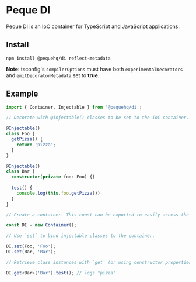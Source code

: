 # Peque DI

Peque DI is an [IoC](https://en.wikipedia.org/wiki/Inversion_of_control) container for TypeScript and JavaScript applications.

## Install

```shell
npm install @pequehq/di reflect-metadata
```

**Note**: tsconfig's `compilerOptions` must have both `experimentalDecorators` and `emitDecoratorMetadata` set to **true**.

## Example

```typescript
import { Container, Injectable } from '@pequehq/di';

// Decorate with @Injectable() classes to be set to the IoC container.

@Injectable()
class Foo {
  getPizza() {
    return 'pizza';
  }
}

@Injectable()
class Bar {
  constructor(private foo: Foo) {}
  
  test() {
    console.log(this.foo.getPizza())
  }
}

// Create a container. This const can be exported to easily access the container across other project files.

const DI = new Container();

// Use `set` to bind injectable classes to the container.

DI.set(Foo, 'Foo');
DI.set(Bar, 'Bar');

// Retrieve class instances with `get` (or using constructor properties).

DI.get<Bar>('Bar').test(); // logs "pizza"
```
